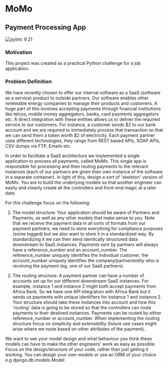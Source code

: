 # MoMo 
## Payment Processing App

![pylint: 9.21](https://img.shields.io/badge/pylint-9.21-green.svg)

### Motivation
This project was created as a practical Python challenge for a job application.

### Problem Definition

We have recently chosen to offer our internal software as a SaaS (software as a service) product to outside partners. Our software enables other renewable energy companies to manage their products and customers. A huge part of this involves accepting payments through financial institutions like telcos, mobile money aggregators, banks, card payments aggregators etc. A direct integration with these entities allows us to deliver the required service to our customers. For instance, a customer sends $2 to our bank account and we are required to immediately process that transaction so that we can send them a token worth $2 of electricity. Each payment partner uses different technologies, they range from REST based APIs, SOAP APIs, CSV dumps via FTP, Emails etc.

In order to facilitate a SaaS architecture we implemented a single application to process all payments, called MoMo. This single app is responsible for processing and then routing payments to the relevant instances (each of our partners are given their own instance of the software in a separate container).
In light of this, design a sort of 'skeleton' version of MoMo. You are to build the underlying models so that another engineer can easily and cleanly create all the controllers and front-end magic at a later date.

For this challenge focus on the following:

1. The model structure: Your application should be aware of Partners and Payments, as well as any other models that make sense to you. Note that we receive the payment data in all sorts of formats from our payment partners; we need to store everything for compliance purposes (some logged) but we also want to store it in a standardized way. By standardizing it we can then send identically structured data downstream to SaaS instances. Payments sent by partners will always have a reference_number and an account_number. The reference_number uniquely identifies the individual customer, the account_number uniquely identifies the company/partner/entity who is receiving the payment (eg. one of our SaaS partners).

2. The routing structure: A payment partner can have a number of accounts set up for our different downstream SaaS instances. For example, instance 1 and instance 2 might both accept payments from Africa Bank. So we have one API integration with Africa Bank but it sends us payments with unique identifiers for instance 1 and instance 2. Your structure should take these instances into account and how this 'routing' data is going to be stored so that the controllers can route payments to their destined instances. Payments can be routed by either reference_number or account_number. When implementing the routing structure focus on simplicity and extensibility (future use cases might arise where we route based on other attributes of the payment).

We want to see your model design and what behaviour you think these models can have to make the other engineers' work as easy as possible. Focus on the design/structure of your code, rather than just getting it working. You can design your own models or use an ORM of your choice e.g django.db.models.Model
